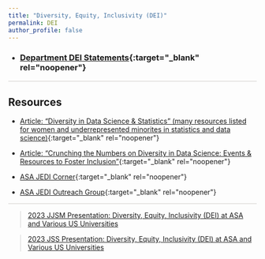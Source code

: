 ```yaml
---
title: "Diversity, Equity, Inclusivity (DEI)"
permalink: DEI
author_profile: false
---
```


<style>
  hr {
    height: 2px;
    background-color: #E5E4E2;
    border: none;
  }

  .no-italics {
      font-style: normal;   
  }
</style>


<!-- Gray #919888;
#BF9269
#A88C7D
#7297A0
#54738E
#B5AFA9
#E5E4E2 Platinum
D3D3D3
-->

<!--
redirect_from:
  - /StatEd/
  - /StatEd.html
-->

* ### [Department DEI Statements](https://jimmydoi.github.io/DEI-Dept){:target="_blank" rel="noopener"}

---

## Resources

* [Article: “Diversity in Data Science & Statistics” (many resources listed for women and underrepresented minorites in statistics and data science)](https://teachdatascience.com/diversity/){:target="_blank" rel="noopener"}

* [Article: “Crunching the Numbers on Diversity in Data Science: Events & Resources to Foster Inclusion”](https://medium.com/stem-and-culture-chronicle/crunching-the-numbers-on-diversity-in-data-science-events-resources-to-foster-inclusion-5dc81d2ab52){:target="_blank" rel="noopener"}

* [ASA JEDI Corner](https://magazine.amstat.org/blog/category/jedi-corner/){:target="_blank" rel="noopener"}

* [ASA JEDI Outreach Group](https://datascijedi.org/){:target="_blank" rel="noopener"}

---

> [2023 JJSM Presentation: Diversity, Equity, Inclusivity (DEI) at ASA and Various US Universities](https://jimmydoi.github.io/talks/2023-09-06-JJSM-talk)

> [2023 JSS Presentation: Diversity, Equity, Inclusivity (DEI) at ASA and Various US Universities](https://jimmydoi.github.io/talks/2023-03-05-JSS-talk)


&nbsp;




<!--
* [OUTLINE](STUB_intro_JAPN)
-->
